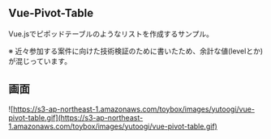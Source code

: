 ## Vue-Pivot-Table

Vue.jsでピポッドテーブルのようなリストを作成するサンプル。

※ 近々参加する案件に向けた技術検証のために書いたため、余計な値(levelとか)が混じっています。

## 画面

![https://s3-ap-northeast-1.amazonaws.com/toybox/images/yutoogi/vue-pivot-table.gif](https://s3-ap-northeast-1.amazonaws.com/toybox/images/yutoogi/vue-pivot-table.gif)
